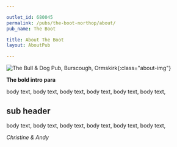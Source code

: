 ```yaml
---

outlet_id: 680045
permalink: /pubs/the-boot-northop/about/
pub_name: The Boot

title: About The Boot
layout: AboutPub

---
```

		
	
![The Bull & Dog Pub, Burscough, Ormskirk](/pubs/680268_the_bull_and_dog_inn/assets/bullanddogfrontage.jpg){:class="about-img"}

**The bold intro para**

body text, body text, body text, body text, body text, body text,  


## sub header
				
body text, body text, body text, body text, body text, body text,  

*Christine &amp; Andy*
		







